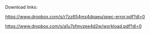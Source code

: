 Download links:

https://www.dropbox.com/s/r7zz654ms4dpaeu/spec-error.pdf?dl=0

https://www.dropbox.com/s/a1u7sfmvzee4d2w/workload.pdf?dl=0
